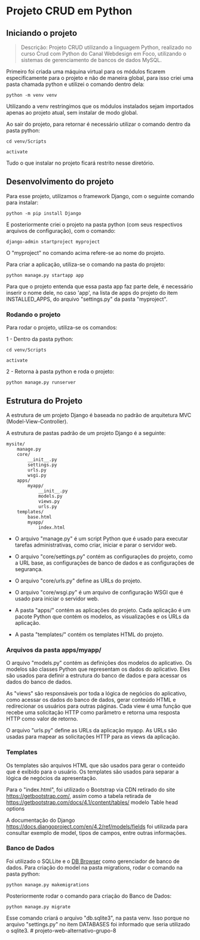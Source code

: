 # Projeto CRUD em Python

## Iniciando o projeto

>Descrição: Projeto CRUD utilizando a linguagem Python, realizado no curso Crud com Python do Canal Webdesign em Foco, utilizando o sistemas de gerenciamento de bancos de dados MySQL.

Primeiro foi criada uma máquina virtual para os módulos ficarem especificamente para o projeto e não de maneira global, para isso criei uma pasta chamada python e utilizei o comando dentro dela:
```
python -m venv venv
```

Utilizando a venv restringimos que os módulos instalados sejam importados apenas ao projeto atual, sem instalar de modo global.

Ao sair do projeto, para retornar é necessário utilizar o comando dentro da pasta python:
```
cd venv/Scripts 
```

```
activate
```
Tudo o que instalar no projeto ficará restrito nesse diretório.

## Desenvolvimento do projeto
Para esse projeto, utilizamos o framework Django, com o seguinte comando para instalar: 
```
python -m pip install Django  
```

E posteriormente criei o projeto na pasta python (com seus respectivos arquivos de configuração), com o comando:
```
django-admin startproject myproject
```

O "myproject" no comando acima refere-se ao nome do projeto.

Para criar a aplicação, utiliza-se o comando na pasta do projeto:
```
python manage.py startapp app
```

Para que o projeto entenda que essa pasta app faz parte dele, é necessário inserir o nome dele, no caso 'app', na lista de apps do projeto do item INSTALLED_APPS, do arquivo "settings.py" da pasta "myproject".

### Rodando o projeto

Para rodar o projeto, utiliza-se os comandos: </br>

1 - Dentro da pasta python:
```
cd venv/Scripts 
```

```
activate
```
2 - Retorna à pasta python e roda o projeto:
```
python manage.py runserver
```

## Estrutura do Projeto
A estrutura de um projeto Django é baseada no padrão de arquitetura MVC (Model-View-Controller). 

A estrutura de pastas padrão de um projeto Django é a seguinte:

```
mysite/
    manage.py
    core/
        __init__.py
        settings.py
        urls.py
        wsgi.py
    apps/
        myapp/
            __init__.py
            models.py
            views.py
            urls.py
    templates/
        base.html
        myapp/
            index.html
```

* O arquivo "manage.py" é um script Python que é usado para executar tarefas administrativas, como criar, iniciar e parar o servidor web.

* O arquivo "core/settings.py" contém as configurações do projeto, como a URL base, as configurações de banco de dados e as configurações de segurança.

* O arquivo "core/urls.py" define as URLs do projeto.

* O arquivo "core/wsgi.py" é um arquivo de configuração WSGI que é usado para iniciar o servidor web.

* A pasta "apps/" contém as aplicações do projeto. Cada aplicação é um pacote Python que contém os modelos, as visualizações e os URLs da aplicação.

* A pasta "templates/" contém os templates HTML do projeto.

### Arquivos da pasta apps/myapp/

O arquivo "models.py" contém as definições dos modelos do aplicativo. Os modelos são classes Python que representam os dados do aplicativo. Eles são usados para definir a estrutura do banco de dados e para acessar os dados do banco de dados.

As "views" são responsáveis por toda a lógica de negócios do aplicativo, como acessar os dados do banco de dados, gerar conteúdo HTML e redirecionar os usuários para outras páginas. Cada view é uma função que recebe uma solicitação HTTP como parâmetro e retorna uma resposta HTTP como valor de retorno.

O arquivo "urls.py" define as URLs da aplicação myapp. As URLs são usadas para mapear as solicitações HTTP para as views da aplicação.

### Templates

Os templates são arquivos HTML que são usados para gerar o conteúdo que é exibido para o usuário. Os templates são usados para separar a lógica de negócios da apresentação.

Para o "index.html", foi utilizado o Bootstrap via CDN retirado do site https://getbootstrap.com/, assim como a tabela retirada de https://getbootstrap.com/docs/4.1/content/tables/ modelo Table head options

A documentação do Django https://docs.djangoproject.com/en/4.2/ref/models/fields foi utilizada para consultar exemplo de model, tipos de campos, entre outras informações.


### Banco de Dados

Foi utilizado o SQLLite e o [DB Browser](https://sqlitebrowser.org/) como gerenciador de banco de dados.
Para criação do model na pasta migrations, rodar o comando na pasta python:
```
python manage.py makemigrations
```

Posteriormente rodar o comando para criação do Banco de Dados:
```
python manage.py migrate
```

Esse comando criará o arquivo "db.sqlite3", na pasta venv.
Isso porque no arquivo "settings.py" no item DATABASES foi informado que seria utilizado o sqlite3.
#   p r o j e t o - w e b - a l t e r n a t i v o - g r u p o - 8  
 